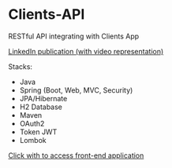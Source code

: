 # Clients-API

<p>RESTful API integrating with Clients App</p>

[LinkedIn publication (with video representation)](https://www.linkedin.com/posts/rodrigocarvalhodev_frontend-backend-java-activity-6935777529647538176-DcTk?utm_source=linkedin_share&utm_medium=android_appshare&utm_medium=member_desktop_web)

Stacks:

- Java
- Spring (Boot, Web, MVC, Security)
- JPA/Hibernate
- H2 Database
- Maven
- OAuth2
- Token JWT
- Lombok



[Click with to access front-end application](https://github.com/rodrigocarvalhodev/clients-app)
